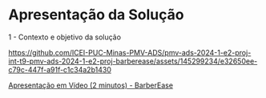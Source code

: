 # Apresentação da Solução

1 - Contexto e objetivo da solução

https://github.com/ICEI-PUC-Minas-PMV-ADS/pmv-ads-2024-1-e2-proj-int-t9-pmv-ads-2024-1-e2-proj-barberease/assets/145299234/e32650ee-c79c-447f-a91f-c1c34a2b1430

[Apresentação em Vídeo (2 minutos) - BarberEase](./assets/barberease-solution-video.mp4)

<br></br>


